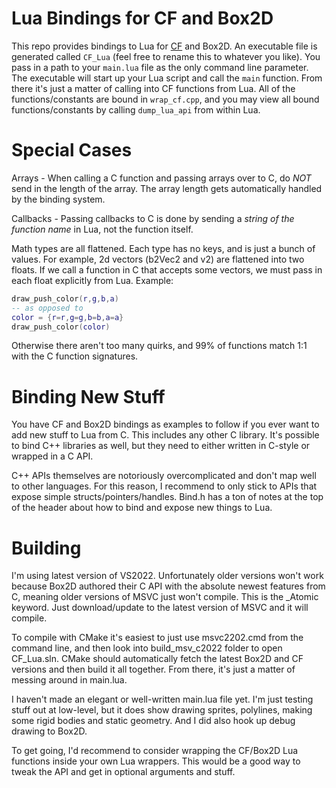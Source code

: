 # Lua Bindings for CF and Box2D

This repo provides bindings to Lua for [CF](https://github.com/RandyGaul/cute_framework) and Box2D. An executable file is generated called `CF_Lua` (feel free to rename this to whatever you like). You pass in a path to your `main.lua` file as the only command line parameter. The executable will start up your Lua script and call the `main` function. From there it's just a matter of calling into CF functions from Lua. All of the functions/constants are bound in `wrap_cf.cpp`, and you may view all bound functions/constants by calling `dump_lua_api` from within Lua.

# Special Cases

Arrays - When calling a C function and passing arrays over to C, do *NOT* send in the length of the array. The array length gets automatically handled by the binding system.

Callbacks - Passing callbacks to C is done by sending a *string of the function name* in Lua, not the function itself.

Math types are all flattened. Each type has no keys, and is just a bunch of values. For example, 2d vectors (b2Vec2 and v2) are flattened into two floats. If we call a function in C that accepts some vectors, we must pass in each float explicitly from Lua. Example:

```lua
draw_push_color(r,g,b,a)
-- as opposed to
color = {r=r,g=g,b=b,a=a}
draw_push_color(color)
```

Otherwise there aren't too many quirks, and 99% of functions match 1:1 with the C function signatures.


# Binding New Stuff

You have CF and Box2D bindings as examples to follow if you ever want to add new stuff to Lua from C. This includes any other C library. It's possible to bind C++ libraries as well, but they need to either written in C-style or wrapped in a C API.

C++ APIs themselves are notoriously overcomplicated and don't map well to other languages. For this reason, I recommend to only stick to APIs that expose simple structs/pointers/handles. Bind.h has a ton of notes at the top of the header about how to bind and expose new things to Lua.


# Building

I'm using latest version of VS2022. Unfortunately older versions won't work because Box2D authored their C API with the absolute newest features from C, meaning older versions of MSVC just won't compile. This is the _Atomic keyword. Just download/update to the latest version of MSVC and it will compile.

To compile with CMake it's easiest to just use msvc2202.cmd from the command line, and then look into build_msv_c2022 folder to open CF_Lua.sln. CMake should automatically fetch the latest Box2D and CF versions and then build it all together. From there, it's just a matter of messing around in main.lua.

I haven't made an elegant or well-written main.lua file yet. I'm just testing stuff out at low-level, but it does show drawing sprites, polylines, making some rigid bodies and static geometry. And I did also hook up debug drawing to Box2D.

To get going, I'd recommend to consider wrapping the CF/Box2D Lua functions inside your own Lua wrappers. This would be a good way to tweak the API and get in optional arguments and stuff.
